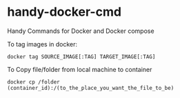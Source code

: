 # handy-docker-cmd
Handy Commands for Docker and Docker compose

To tag images in docker:

`docker tag SOURCE_IMAGE[:TAG] TARGET_IMAGE[:TAG]`

To Copy file/folder from local machine to container

`docker cp /folder  (container_id):/(to_the_place_you_want_the_file_to_be)`

